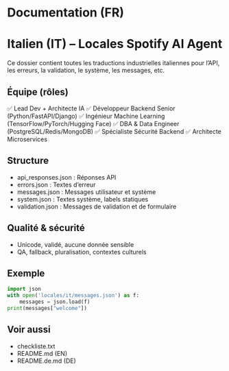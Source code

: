 # Documentation (FR)

# Italien (IT) – Locales Spotify AI Agent

Ce dossier contient toutes les traductions industrielles italiennes pour l’API, les erreurs, la validation, le système, les messages, etc.

## Équipe (rôles)
✅ Lead Dev + Architecte IA
✅ Développeur Backend Senior (Python/FastAPI/Django)
✅ Ingénieur Machine Learning (TensorFlow/PyTorch/Hugging Face)
✅ DBA & Data Engineer (PostgreSQL/Redis/MongoDB)
✅ Spécialiste Sécurité Backend
✅ Architecte Microservices

## Structure
- api_responses.json : Réponses API
- errors.json : Textes d’erreur
- messages.json : Messages utilisateur et système
- system.json : Textes système, labels statiques
- validation.json : Messages de validation et de formulaire

## Qualité & sécurité
- Unicode, validé, aucune donnée sensible
- QA, fallback, pluralisation, contextes culturels

## Exemple
```python
import json
with open('locales/it/messages.json') as f:
    messages = json.load(f)
print(messages["welcome"])
```

## Voir aussi
- checkliste.txt
- README.md (EN)
- README.de.md (DE)

